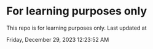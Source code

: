# For learning purposes only
This repo is for learning purposes only.
Last updated at

Friday, December 29, 2023 12:23:52 AM

